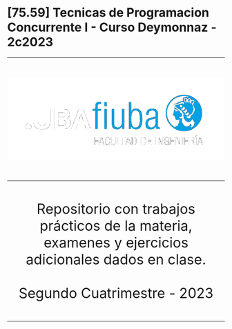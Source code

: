 # [75.59] Tecnicas de Programacion Concurrente I - Curso Deymonnaz - 2c2023

---

<br>
<p align="center">
  <img src="https://raw.githubusercontent.com/MiguelV5/MiguelV5/main/misc/logofiubatransparent_partialwhite.png" height="50%"/>
</p>
<br>

---

<br>
<p align="center">
<font size="+3">
Repositorio con trabajos prácticos de la materia, examenes y ejercicios adicionales dados en clase.
<br>
<!---( Repo original para entrega TP: <a href="https://github.com/">aquí</a> )--->
<!---<br>--->
<br>
Segundo Cuatrimestre - 2023
</font>
</p>
<br>

---

